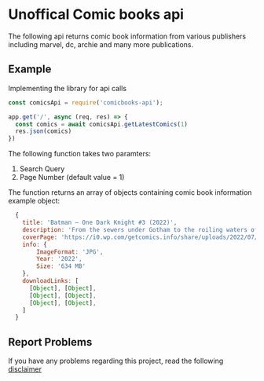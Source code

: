 # Unoffical Comic books api 

The following api returns comic book information from various publishers including marvel, dc, archie and many more publications.

## Example
Implementing the library for api calls  

```js
const comicsApi = require('comicbooks-api');

app.get('/', async (req, res) => {
  const comics = await comicsApi.getLatestComics(1) 
  res.json(comics)
})
```

The following function takes two paramters:  
1. Search Query
2. Page Number  (default value = 1)

The function returns an array of objects containing comic book   information  
example object:
```js
  {
    title: 'Batman – One Dark Knight #3 (2022)',
    description: 'From the sewers under Gotham to the roiling waters of the harbor, Batman’s march toward Blackgate Prison is nearing its end…but far from being a passive prisoner, E.M.P. has his own mission to fulfill—and there’s no way he’s letting the Dark Knight stop him from carrying it out!',
    coverPage: 'https://i0.wp.com/getcomics.info/share/uploads/2022/07/Batman-One-Dark-Knight-3-2022.jpg?fit=400%2C512&ssl=1',
    info: { 
        ImageFormat: 'JPG', 
        Year: '2022', 
        Size: '634 MB' 
    },
    downloadLinks: [
      [Object], [Object],
      [Object], [Object],
      [Object], [Object],
    ]
  }
```  

## Report Problems
If you have any problems regarding this project, read the following [disclaimer](https://github.com/yashkathe/download-comicbooks-api/blob/master/DISCLAIMER.md)
